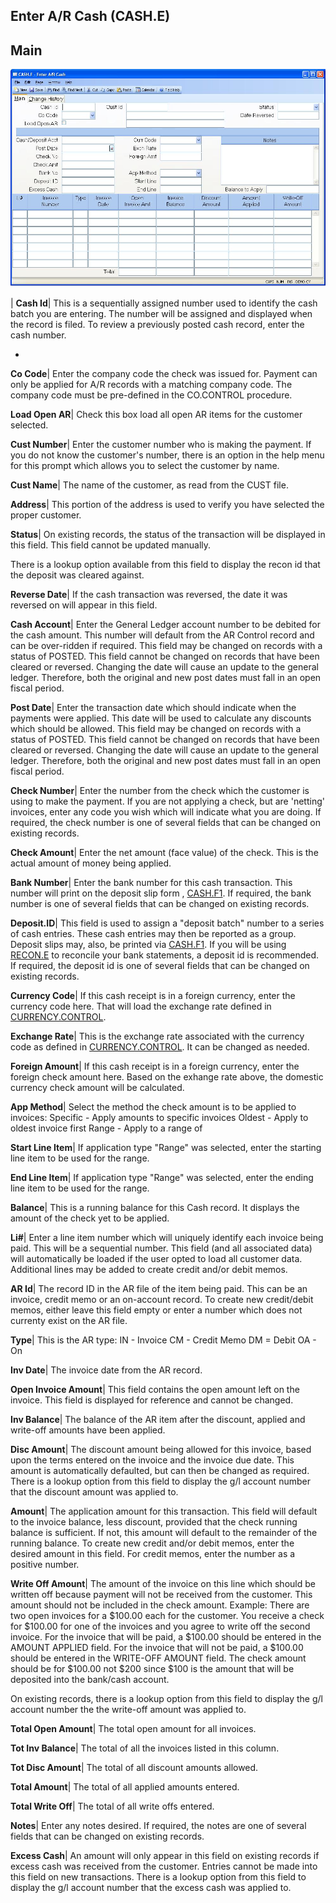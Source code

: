 ## Enter A/R Cash (CASH.E)
<PageHeader />

## Main

![](./CASH-E-1.jpg)

| **Cash Id**|  This is a sequentially assigned number used to identify the
cash batch you are entering. The number will be assigned and displayed when
the record is filed. To review a previously posted cash record, enter the cash
number.

-  
**Co Code**|  Enter the company code the check was issued for. Payment can
only be applied for A/R records with a matching company code. The company code
must be pre-defined in the CO.CONTROL procedure.

**Load Open AR**|  Check this box load all open AR items for the customer
selected.

**Cust Number**|  Enter the customer number who is making the payment. If you
do not know the customer's
number, there is an option in the help menu for this prompt which allows you
to select the
customer by name.

**Cust Name**|  The name of the customer, as read from the CUST file.

**Address**|  This portion of the address is used to verify you have selected
the proper customer.

**Status**|  On existing records, the status of the transaction will be
displayed in this field. This field cannot be updated manually.

There is a lookup option available from this field to display the recon id
that the deposit was cleared against.

**Reverse Date**|  If the cash transaction was reversed, the date it was
reversed on will appear in this field.

**Cash Account**|  Enter the General Ledger account number to be debited for
the cash amount. This number will default from the AR Control record and can
be over-ridden if required. This field may be changed on records with a status
of POSTED. This field cannot be changed on records that have been cleared or
reversed. Changing the date will cause an update to the general ledger.
Therefore, both the original and new post dates must fall in an open fiscal
period.

**Post Date**|  Enter the transaction date which should indicate when the
payments were applied. This date will be used to calculate any discounts which
should be allowed. This field may be changed on records with a status of
POSTED. This field cannot be changed on records that have been cleared or
reversed. Changing the date will cause an update to the general ledger.
Therefore, both the original and new post dates must fall in an open fiscal
period.

**Check Number**|  Enter the number from the check which the customer is using
to make the payment. If you are not applying a check, but are 'netting'
invoices, enter any code you wish which will indicate what you are doing. If
required, the check number is one of several fields that can be changed on
existing records.

**Check Amount**|  Enter the net amount (face value) of the check. This is the
actual amount of money being applied.

**Bank Number**|  Enter the bank number for this cash transaction. This number
will print on the deposit slip form , [CASH.F1](../CASH-F1/README.md). If required, the
bank number is one of several fields that can be changed on existing records.

**Deposit.ID**|  This field is used to assign a "deposit batch" number to a
series of cash entries. These cash entries may then be reported as a group.
Deposit slips may, also, be printed via [CASH.F1](../CASH-F1/README.md). If you will be
using [RECON.E](../RECON-E/README.md) to reconcile your bank statements, a deposit id
is recommended. If required, the deposit id is one of several fields that can
be changed on existing records.

**Currency Code**|  If this cash receipt is in a foreign currency, enter the
currency code here. That will load the exchange rate defined in
[CURRENCY.CONTROL](../CURRENCY-CONTROL/README.md).

**Exchange Rate**|  This is the exchange rate associated with the currency
code as defined in [CURRENCY.CONTROL](../CURRENCY-CONTROL/README.md). It can be changed
as needed.

**Foreign Amount**|  If this cash receipt is in a foreign currency, enter the
foreign check amount here. Based on the exhange rate above, the domestic
currency check amount will be calculated.

**App Method**|  Select the method the check amount is to be applied to
invoices:
Specific - Apply amounts to specific invoices
Oldest - Apply to oldest invoice first
Range - Apply to a range of

**Start Line Item**|  If application type "Range" was selected, enter the
starting line item to be used for the range.

**End Line Item**|  If application type "Range" was selected, enter the ending
line item to be used for the range.

**Balance**|  This is a running balance for this Cash record. It displays the
amount of the check yet to be applied.

**Li#**|  Enter a line item number which will uniquely identify each invoice
being paid. This will be a sequential number. This field (and all associated
data) will automatically be loaded if the user opted to load all customer
data. Additional lines may be added to create credit and/or debit memos.

**AR Id**|  The record ID in the AR file of the item being paid. This can be
an invoice, credit memo or an on-account record. To create new credit/debit
memos, either leave this field empty or enter a number which does not currenty
exist on the AR file.

**Type**|  This is the AR type: IN - Invoice CM - Credit Memo DM = Debit OA -
On

**Inv Date**|  The invoice date from the AR record.

**Open Invoice Amount**|  This field contains the open amount left on the
invoice. This field is displayed for reference and cannot be changed.

**Inv Balance**|  The balance of the AR item after the discount, applied and
write-off amounts have been applied.

**Disc Amount**|  The discount amount being allowed for this invoice, based
upon the terms entered on the invoice and the invoice due date. This amount is
automatically defaulted, but can then be changed as required. There is a
lookup option from this field to display the g/l account number that the
discount amount was applied to.

**Amount**|  The application amount for this transaction. This field will
default to the invoice balance, less discount, provided that the check running
balance is sufficient. If not, this amount will default to the remainder of
the running balance. To create new credit and/or debit memos, enter the
desired amount in this field. For credit memos, enter the number as a positive
number.

**Write Off Amount**|  The amount of the invoice on this line which should be
written off because payment will not be received from the customer. This
amount should not be included in the check amount. Example: There are two open
invoices for a $100.00 each for the customer. You receive a check for $100.00
for one of the invoices and you agree to write off the second invoice. For the
invoice that will be paid, a $100.00 should be entered in the AMOUNT APPLIED
field. For the invoice that will not be paid, a $100.00 should be entered in
the WRITE-OFF AMOUNT field. The check amount should be for $100.00 not $200
since $100 is the amount that will be deposited into the bank/cash account.

On existing records, there is a lookup option from this field to display the
g/l account number the the write-off amount was applied to.

**Total Open Amount**|  The total open amount for all invoices.

**Tot Inv Balance**|  The total of all the invoices listed in this column.

**Tot Disc Amount**|  The total of all discount amounts allowed.

**Total Amount**|  The total of all applied amounts entered.

**Total Write Off**|  The total of all write offs entered.

**Notes**|  Enter any notes desired. If required, the notes are one of several
fields that can be changed on existing records.

**Excess Cash**|  An amount will only appear in this field on existing records
if excess cash was received from the customer. Entries cannot be made into
this field on new transactions. There is a lookup option from this field to
display the g/l account number that the excess cash was applied to.


<badge text= "Version 8.10.57 " vertical="middle" />

<PageFooter />
